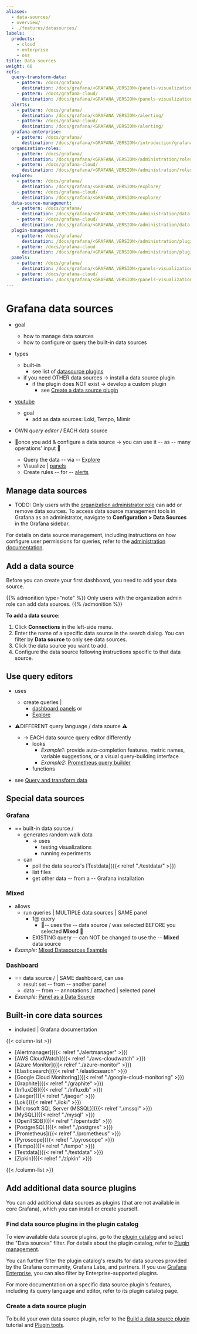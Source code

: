 ```yaml
---
aliases:
  - data-sources/
  - overview/
  - ./features/datasources/
labels:
  products:
    - cloud
    - enterprise
    - oss
title: Data sources
weight: 60
refs:
  query-transform-data:
    - pattern: /docs/grafana/
      destination: /docs/grafana/<GRAFANA_VERSION>/panels-visualizations/query-transform-data/
    - pattern: /docs/grafana-cloud/
      destination: /docs/grafana/<GRAFANA_VERSION>/panels-visualizations/query-transform-data/
  alerts:
    - pattern: /docs/grafana/
      destination: /docs/grafana/<GRAFANA_VERSION>/alerting/
    - pattern: /docs/grafana-cloud/
      destination: /docs/grafana/<GRAFANA_VERSION>/alerting/
  grafana-enterprise:
    - pattern: /docs/grafana/
      destination: /docs/grafana/<GRAFANA_VERSION>/introduction/grafana-enterprise/
  organization-roles:
    - pattern: /docs/grafana/
      destination: /docs/grafana/<GRAFANA_VERSION>/administration/roles-and-permissions/#organization-roles
    - pattern: /docs/grafana-cloud/
      destination: /docs/grafana/<GRAFANA_VERSION>/administration/roles-and-permissions/#organization-roles
  explore:
    - pattern: /docs/grafana/
      destination: /docs/grafana/<GRAFANA_VERSION>/explore/
    - pattern: /docs/grafana-cloud/
      destination: /docs/grafana/<GRAFANA_VERSION>/explore/
  data-source-management:
    - pattern: /docs/grafana/
      destination: /docs/grafana/<GRAFANA_VERSION>/administration/data-source-management/
    - pattern: /docs/grafana-cloud/
      destination: /docs/grafana/<GRAFANA_VERSION>/administration/data-source-management/
  plugin-management:
    - pattern: /docs/grafana/
      destination: /docs/grafana/<GRAFANA_VERSION>/administration/plugin-management/
    - pattern: /docs/grafana-cloud
      destination: /docs/grafana/<GRAFANA_VERSION>/administration/plugin-management/
  panels:
    - pattern: /docs/grafana/
      destination: /docs/grafana/<GRAFANA_VERSION>/panels-visualizations/
    - pattern: /docs/grafana-cloud/
      destination: /docs/grafana/<GRAFANA_VERSION>/panels-visualizations/
---
```


# Grafana data sources

* goal
  * how to manage data sources
  * how to configure or query the built-in data sources

* types
  * built-in
    * see list of [datasource plugins](https://grafana.com/grafana/plugins/) 
  * if you need OTHER data sources -> install a data source plugin
    * if the plugin does NOT exist -> develop a custom plugin
      * see [Create a data source plugin](#create-a-data-source-plugin)
* [youtube](https://www.youtube.com/watch?v=cqHO0oYW6Ic)
  * goal
    * add as data sources: Loki, Tempo, Mimir

* OWN _query editor_ / EACH data source
* 👀once you add & configure a data source -> you can use it -- as -- many operations' input 👀
  - Query the data -- via -- [Explore](ref:explore)
  - Visualize | [panels](ref:panels)
  - Create rules -- for -- [alerts](ref:alerts)

## Manage data sources

* TODO:
Only users with the [organization administrator role](ref:organization-roles) can add or remove data sources.
To access data source management tools in Grafana as an administrator, navigate to **Configuration > Data Sources** in the Grafana sidebar.

For details on data source management, including instructions on how configure user permissions for queries, refer to the [administration documentation](ref:data-source-management).

## Add a data source

Before you can create your first dashboard, you need to add your data source.

{{% admonition type="note" %}}
Only users with the organization admin role can add data sources.
{{% /admonition %}}

**To add a data source:**

1. Click **Connections** in the left-side menu.
1. Enter the name of a specific data source in the search dialog. You can filter by **Data source** to only see data sources.
1. Click the data source you want to add.
1. Configure the data source following instructions specific to that data source.

## Use query editors

* uses
  * create queries |
    * [dashboard panels](ref:query-transform-data) or
    * [Explore](ref:explore)

* ⚠️DIFFERENT query language / data source ⚠️
  * -> EACH data source query editor differently
    * looks
      * _Example1:_ provide auto-completion features, metric names, variable suggestions, or a visual query-building interface
      * _Example2:_ [Prometheus query builder](https://vimeo.com/720004179)
    * functions

* see [Query and transform data](ref:query-transform-data)

## Special data sources

### Grafana

* == built-in data source /
  * generates random walk data
    * -> uses
      * testing visualizations
      * running experiments
  * can
    * poll the data source's [Testdata]({{< relref "./testdata/" >}})
    * list files
    * get other data -- from a -- Grafana installation 

### Mixed

* allows
  * run queries | MULTIPLE data sources | SAME panel
    * 1@ query
      * 👀-- uses the -- data source / was selected BEFORE you selected **Mixed** 👀
    * EXISTING query -- can NOT be changed to use the -- **Mixed** data source
* _Example:_ [Mixed Datasources Example](https://play.grafana.org/d/000000100/)

### Dashboard

* == data source / | SAME dashboard, can use 
  * result set -- from -- another panel
  * data -- from -- annotations / attached | selected panel
* _Example:_ [Panel as a Data Source](https://play.grafana.org/d/ede8zps8ndb0gc/)

## Built-in core data sources

* included | Grafana documentation

{{< column-list >}}

- [Alertmanager]({{< relref "./alertmanager" >}})
- [AWS CloudWatch]({{< relref "./aws-cloudwatch" >}})
- [Azure Monitor]({{< relref "./azure-monitor" >}})
- [Elasticsearch]({{< relref "./elasticsearch" >}})
- [Google Cloud Monitoring]({{< relref "./google-cloud-monitoring" >}})
- [Graphite]({{< relref "./graphite" >}})
- [InfluxDB]({{< relref "./influxdb" >}})
- [Jaeger]({{< relref "./jaeger" >}})
- [Loki]({{< relref "./loki" >}})
- [Microsoft SQL Server (MSSQL)]({{< relref "./mssql" >}})
- [MySQL]({{< relref "./mysql" >}})
- [OpenTSDB]({{< relref "./opentsdb" >}})
- [PostgreSQL]({{< relref "./postgres" >}})
- [Prometheus]({{< relref "./prometheus" >}})
- [Pyroscope]({{< relref "./pyroscope" >}})
- [Tempo]({{< relref "./tempo" >}})
- [Testdata]({{< relref "./testdata" >}})
- [Zipkin]({{< relref "./zipkin" >}})

{{< /column-list >}}

## Add additional data source plugins

You can add additional data sources as plugins (that are not available in core Grafana), which you can install or create yourself.

### Find data source plugins in the plugin catalog

To view available data source plugins, go to the [plugin catalog](/grafana/plugins/?type=datasource) and select the "Data sources" filter.
For details about the plugin catalog, refer to [Plugin management](ref:plugin-management).

You can further filter the plugin catalog's results for data sources provided by the Grafana community, Grafana Labs, and partners.
If you use [Grafana Enterprise](ref:grafana-enterprise), you can also filter by Enterprise-supported plugins.

For more documentation on a specific data source plugin's features, including its query language and editor, refer to its plugin catalog page.

### Create a data source plugin

To build your own data source plugin, refer to the [Build a data source plugin](/developers/plugin-tools/tutorials/build-a-data-source-plugin) tutorial and [Plugin tools](/developers/plugin-tools).
